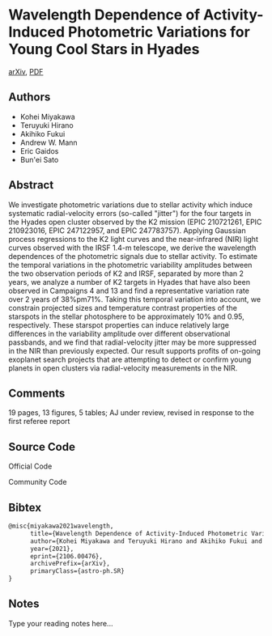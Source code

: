 
# Wavelength Dependence of Activity-Induced Photometric Variations for Young Cool Stars in Hyades

[arXiv](https://arxiv.org/abs/2106.0476), [PDF](https://arxiv.org/pdf/2106.0476.pdf)

## Authors

- Kohei Miyakawa
- Teruyuki Hirano
- Akihiko Fukui
- Andrew W. Mann
- Eric Gaidos
- Bun'ei Sato

## Abstract

We investigate photometric variations due to stellar activity which induce systematic radial-velocity errors (so-called "jitter") for the four targets in the Hyades open cluster observed by the K2 mission (EPIC 210721261, EPIC 210923016, EPIC 247122957, and EPIC 247783757). Applying Gaussian process regressions to the K2 light curves and the near-infrared (NIR) light curves observed with the IRSF 1.4-m telescope, we derive the wavelength dependences of the photometric signals due to stellar activity. To estimate the temporal variations in the photometric variability amplitudes between the two observation periods of K2 and IRSF, separated by more than 2 years, we analyze a number of K2 targets in Hyades that have also been observed in Campaigns 4 and 13 and find a representative variation rate over 2 years of 38%pm71%. Taking this temporal variation into account, we constrain projected sizes and temperature contrast properties of the starspots in the stellar photosphere to be approximately 10% and 0.95, respectively. These starspot properties can induce relatively large differences in the variability amplitude over different observational passbands, and we find that radial-velocity jitter may be more suppressed in the NIR than previously expected. Our result supports profits of on-going exoplanet search projects that are attempting to detect or confirm young planets in open clusters via radial-velocity measurements in the NIR.

## Comments

19 pages, 13 figures, 5 tables; AJ under review, revised in response to the first referee report

## Source Code

Official Code



Community Code



## Bibtex

```tex
@misc{miyakawa2021wavelength,
      title={Wavelength Dependence of Activity-Induced Photometric Variations for Young Cool Stars in Hyades}, 
      author={Kohei Miyakawa and Teruyuki Hirano and Akihiko Fukui and Andrew W. Mann and Eric Gaidos and Bun'ei Sato},
      year={2021},
      eprint={2106.00476},
      archivePrefix={arXiv},
      primaryClass={astro-ph.SR}
}
```

## Notes

Type your reading notes here...

